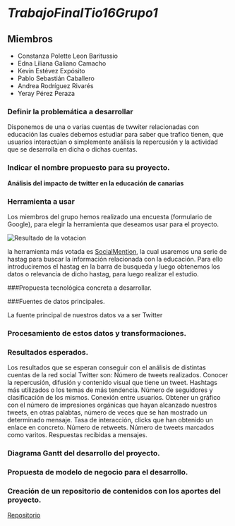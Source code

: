 # *TrabajoFinalTio16Grupo1*

## Miembros
+ Constanza Polette Leon Baritussio
+ Edna Liliana Galiano Camacho
+ Kevin Estévez Expósito
+ Pablo Sebastián Caballero
+ Andrea Rodríguez Rivarés
+ Yeray Pérez Peraza

### Definir la problemática a desarrollar

Disponemos de una o varias cuentas de twwiter relacionadas con educación las cuales debemos estudiar para
saber que trafico tienen, que usuarios interactúan o simplemente análisis la repercusión y la actividad que se
desarrolla en dicha o dichas cuentas.

### Indicar el nombre propuesto para su proyecto.

**Análisis del impacto de twitter en la educación de canarias**


### Herramienta a usar

Los miembros del grupo hemos realizado una encuesta (formulario de Google), para elegir la herramienta que deseamos 
usar para el proyecto. 

![Resultado de la votacion](./votacion.png "TResultado de las votaciones")

la herramienta más votada es [SocialMention](http://www.socialmention.com "SocialMention"), la cual usaremos 
una serie de hastag para buscar la información relacionada con la educación. Para ello introduciremos el hastag en la barra de busqueda y 
luego obtenemos los datos o relevancia de dicho hastag, para luego realizar el estudio. 

###Propuesta tecnológica concreta a desarrollar.


###Fuentes de datos principales.

La fuente principal de nuestros datos va a ser Twitter 

### Procesamiento de estos datos y transformaciones.


### Resultados esperados. 
Los resultados que se esperan conseguir con el análisis de distintas cuentas de la red social Twitter son:
	Número de tweets realizados.
	Conocer la repercusión, difusión y contenido visual que tiene un tweet.
	Hashtags más utilizados o los temas de más tendencia.
	Número de seguidores y clasificación de los mismos.
	Conexión entre usuarios.
	Obtener un gráfico con el número de impresiones orgánicas que hayan alcanzado nuestros tweets, en otras palabtas, número de veces que se han mostrado un determinado mensaje.
	Tasa de interacción, clicks que han obtenido un enlace en concreto.
	Número de retweets.
	Número de tweets marcados como varitos.
	Respuestas recibidas a mensajes.

### Diagrama Gantt del desarrollo del proyecto.


### Propuesta de modelo de negocio para el desarrollo.


### Creación de un repositorio de contenidos con los aportes del proyecto.

[Repositorio](https://github.com/alu0100783612/PrabajoFinalTio16Grupo1 "Enlace al ropositorio en github")
